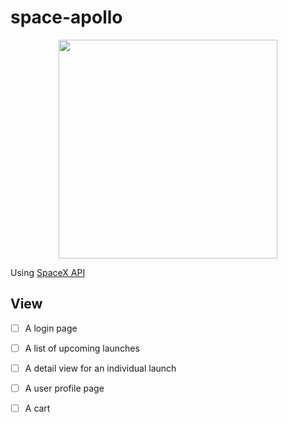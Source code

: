 # space-apollo

<div align= center>
  <img src="https://venturebeat.com/wp-content/uploads/2019/06/4f44eef2-5673-43e5-808c-0e215a3855c9.png?fit=1800%2C1120&strip=all" width="350" />
</div>

Using [SpaceX API](https://github.com/r-spacex/SpaceX-API)

## View  
- [ ] A login page  
- [ ] A list of upcoming launches  
- [ ] A detail view for an individual launch  
- [ ] A user profile page  
- [ ] A cart  


